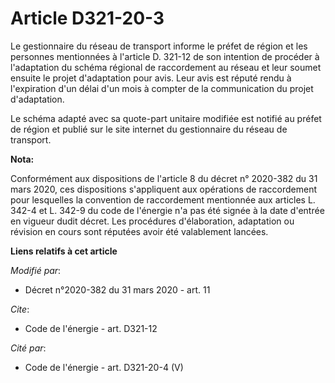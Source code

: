 # Article D321-20-3

Le gestionnaire du réseau de transport informe le préfet de région et les personnes mentionnées à l'article D. 321-12 de son
intention de procéder à l'adaptation du schéma régional de raccordement au réseau et leur soumet ensuite le projet
d'adaptation pour avis. Leur avis est réputé rendu à l'expiration d'un délai d'un mois à compter de la communication du
projet d'adaptation.

Le schéma adapté avec sa quote-part unitaire modifiée est notifié au préfet de région et publié sur le site internet du
gestionnaire du réseau de transport.

**Nota:**

Conformément aux dispositions de l'article 8 du décret n° 2020-382 du 31 mars 2020, ces dispositions s'appliquent aux
opérations de raccordement pour lesquelles la convention de raccordement mentionnée aux articles L. 342-4 et L. 342-9 du code
de l'énergie n'a pas été signée à la date d'entrée en vigueur dudit décret. Les procédures d'élaboration, adaptation ou
révision en cours sont réputées avoir été valablement lancées.

**Liens relatifs à cet article**

_Modifié par_:

  - Décret n°2020-382 du 31 mars 2020 - art. 11

_Cite_:

  - Code de l'énergie - art. D321-12

_Cité par_:

  - Code de l'énergie - art. D321-20-4 (V)
